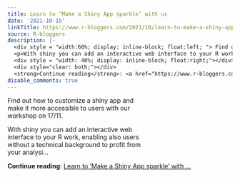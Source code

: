 ```yaml
---
title: Learn to ‘Make a Shiny App sparkle’ with us
date: '2021-10-15'
linkTitle: https://www.r-bloggers.com/2021/10/learn-to-make-a-shiny-app-sparkle-with-us/
source: R-bloggers
description: |-
  <div style = "width:60%; display: inline-block; float:left; "> Find out how to customize a shiny app and make it more accessible to users with our workshop on 17/11.</p>
  <p>With shiny you can add an interactive web interface to your R work, enabling also users without a technical background to profit from your analysi...</p></div>
  <div style = "width: 40%; display: inline-block; float:right;"></div>
  <div style="clear: both;"></div>
  <strong>Continue reading</strong>: <a href="https://www.r-bloggers.com/2021/10/learn-to-make-a-shiny-app-sparkle-with-us/">Learn to ‘Make a Shiny App sparkle’ with ...
disable_comments: true
---
```

<div style = "width:60%; display: inline-block; float:left; "> Find out how to customize a shiny app and make it more accessible to users with our workshop on 17/11.</p>
<p>With shiny you can add an interactive web interface to your R work, enabling also users without a technical background to profit from your analysi...</p></div>
<div style = "width: 40%; display: inline-block; float:right;"></div>
<div style="clear: both;"></div>
<strong>Continue reading</strong>: <a href="https://www.r-bloggers.com/2021/10/learn-to-make-a-shiny-app-sparkle-with-us/">Learn to ‘Make a Shiny App sparkle’ with ...